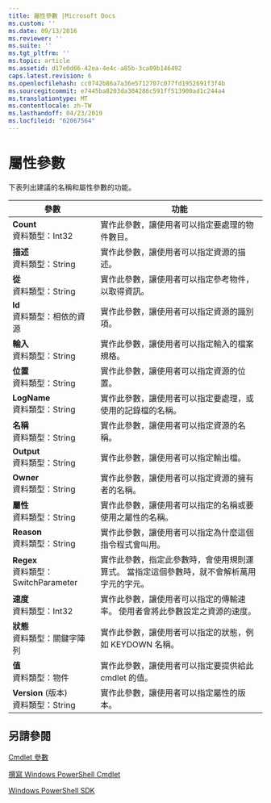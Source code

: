 ```yaml
---
title: 屬性參數 |Microsoft Docs
ms.custom: ''
ms.date: 09/13/2016
ms.reviewer: ''
ms.suite: ''
ms.tgt_pltfrm: ''
ms.topic: article
ms.assetid: d17e0d66-42ea-4e4c-a85b-3ca09b146492
caps.latest.revision: 6
ms.openlocfilehash: cc0742b86a7a36e5712707c077fd1952691f3f4b
ms.sourcegitcommit: e7445ba8203da304286c591ff513900ad1c244a4
ms.translationtype: MT
ms.contentlocale: zh-TW
ms.lasthandoff: 04/23/2019
ms.locfileid: "62067564"
---
```

# <a name="property-parameters"></a>屬性參數

下表列出建議的名稱和屬性參數的功能。

|參數|功能|
|---|---|
|**Count**<br>資料類型：Int32|實作此參數，讓使用者可以指定要處理的物件數目。|
|**描述**<br>資料類型：String|實作此參數，讓使用者可以指定資源的描述。|
|**從**<br>資料類型：String|實作此參數，讓使用者可以指定參考物件，以取得資訊。|
|**Id**<br>資料類型：相依的資源|實作此參數，讓使用者可以指定資源的識別項。|
|**輸入**<br>資料類型：String|實作此參數，讓使用者可以指定輸入的檔案規格。|
|**位置**<br>資料類型：String|實作此參數，讓使用者可以指定資源的位置。|
|**LogName**<br>資料類型：String|實作此參數，讓使用者可以指定要處理，或使用的記錄檔的名稱。|
|**名稱**<br>資料類型：String|實作此參數，讓使用者可以指定資源的名稱。|
|**Output**<br>資料類型：String|實作此參數，讓使用者可以指定輸出檔。|
|**Owner**<br>資料類型：String|實作此參數，讓使用者可以指定資源的擁有者的名稱。|
|**屬性**<br>資料類型：String|實作此參數，讓使用者可以指定的名稱或要使用之屬性的名稱。|
|**Reason**<br>資料類型：String|實作此參數，讓使用者可以指定為什麼這個指令程式會叫用。|
|**Regex**<br>資料類型：SwitchParameter|實作此參數，指定此參數時，會使用規則運算式。 當指定這個參數時，就不會解析萬用字元的字元。|
|**速度**<br>資料類型：Int32|實作此參數，讓使用者可以指定的傳輸速率。 使用者會將此參數設定之資源的速度。|
|**狀態**<br>資料類型：關鍵字陣列|實作此參數，讓使用者可以指定的狀態，例如 KEYDOWN 名稱。|
|**值**<br>資料類型：物件|實作此參數，讓使用者可以指定要提供給此 cmdlet 的值。|
|**Version** (版本)<br>資料類型：String|實作此參數，讓使用者可以指定屬性的版本。|

## <a name="see-also"></a>另請參閱

[Cmdlet 參數](./cmdlet-parameters.md)

[撰寫 Windows PowerShell Cmdlet](./writing-a-windows-powershell-cmdlet.md)

[Windows PowerShell SDK](../windows-powershell-reference.md)
